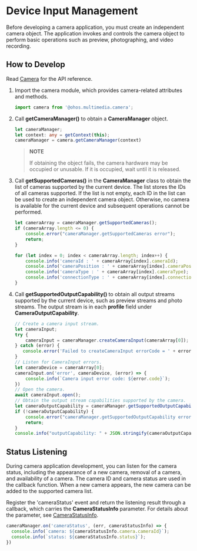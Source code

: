 # Device Input Management

Before developing a camera application, you must create an independent camera object. The application invokes and controls the camera object to perform basic operations such as preview, photographing, and video recording.

## How to Develop

Read [Camera](../reference/apis/js-apis-camera.md) for the API reference.

1. Import the camera module, which provides camera-related attributes and methods.
   
   ```ts
   import camera from '@ohos.multimedia.camera';
   ```

2. Call **getCameraManager()** to obtain a **CameraManager** object.
   
   ```ts
   let cameraManager;
   let context: any = getContext(this);
   cameraManager = camera.getCameraManager(context)
   ```

   > **NOTE**
   >
   > If obtaining the object fails, the camera hardware may be occupied or unusable. If it is occupied, wait until it is released.

3. Call **getSupportedCameras()** in the **CameraManager** class to obtain the list of cameras supported by the current device. The list stores the IDs of all cameras supported. If the list is not empty, each ID in the list can be used to create an independent camera object. Otherwise, no camera is available for the current device and subsequent operations cannot be performed.
   
   ```ts
   let cameraArray = cameraManager.getSupportedCameras();
   if (cameraArray.length <= 0) {
       console.error("cameraManager.getSupportedCameras error");
       return;
   } 
   
   for (let index = 0; index < cameraArray.length; index++) {
       console.info('cameraId : ' + cameraArray[index].cameraId);                          // Obtain the camera ID.
       console.info('cameraPosition : ' + cameraArray[index].cameraPosition);              // Obtain the camera position.
       console.info('cameraType : ' + cameraArray[index].cameraType);                      // Obtain the camera type.
       console.info('connectionType : ' + cameraArray[index].connectionType);              // Obtain the camera connection type.
   }
   ```

4. Call **getSupportedOutputCapability()** to obtain all output streams supported by the current device, such as preview streams and photo streams. The output stream is in each **profile** field under **CameraOutputCapability**.
   
   ```ts
   // Create a camera input stream.
   let cameraInput;
   try {    
       cameraInput = cameraManager.createCameraInput(cameraArray[0]);
   } catch (error) {
      console.error('Failed to createCameraInput errorCode = ' + error.code);
   } 
   // Listen for CameraInput errors.
   let cameraDevice = cameraArray[0];
   cameraInput.on('error', cameraDevice, (error) => {
       console.info(`Camera input error code: ${error.code}`);
   }) 
   // Open the camera.
   await cameraInput.open(); 
   // Obtain the output stream capabilities supported by the camera.
   let cameraOutputCapability = cameraManager.getSupportedOutputCapability(cameraArray[0]);
   if (!cameraOutputCapability) {
       console.error("cameraManager.getSupportedOutputCapability error");
       return;
   }
   console.info("outputCapability: " + JSON.stringify(cameraOutputCapability));
   ```


## Status Listening

During camera application development, you can listen for the camera status, including the appearance of a new camera, removal of a camera, and availability of a camera. The camera ID and camera status are used in the callback function. When a new camera appears, the new camera can be added to the supported camera list.

Register the 'cameraStatus' event and return the listening result through a callback, which carries the **CameraStatusInfo** parameter. For details about the parameter, see [CameraStatusInfo](../reference/apis/js-apis-camera.md#camerastatusinfo).

```ts
cameraManager.on('cameraStatus', (err, cameraStatusInfo) => {
  console.info(`camera: ${cameraStatusInfo.camera.cameraId}`);
  console.info(`status: ${cameraStatusInfo.status}`);
})
```
